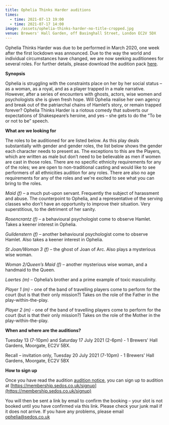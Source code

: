 ```yaml
---
title: Ophelia Thinks Harder auditions
times:
  - time: 2021-07-13 19:00
  - time: 2021-07-17 14:00
image: /assets/ophelia-thinks-harder-no-title-cropped.jpg
venue: Brewers' Hall Garden, off Basinghall Street, London EC2V 5DX
---
```

Ophelia Thinks Harder was due to be performed in March 2020, one week after the first lockdown was announced. Due to the way the world and individual circumstances have changed, we are now seeking auditionees for several roles. For further details, please download the audition pack [here](https://sedos.co.uk/assets/ophelia-2021-audition-pack.pdf).

**Synopsis**

Ophelia is struggling with the constraints place on her by her social status – as a woman, as a royal, and as a player trapped in a male narrative. However, after a series of encounters with ghosts, actors, wise women and psychologists she is given fresh hope. Will Ophelia realise her own agency and break out of the patriarchal chains of Hamlet’s story, or remain trapped forever? Ophelia Thinks Harder is a riotous comedy that subverts our expectations of Shakespeare’s heroine, and yes – she gets to do the “To be or not to be” speech.

**What are we looking for**

The roles to be auditioned for are listed below. As this play deals substantially with gender and gender roles, the list below shows the gender each character needs to present as. The exceptions to this are the Players, which are written as male but don’t need to be believable as men if women are cast in those roles. There are no specific ethnicity requirements for any of the roles; we are open to non-traditional casting and would like to see performers of all ethnicities audition for any roles. There are also no age requirements for any of the roles and we're excited to see what you can bring to the roles.

*Maid (f)* – a much put-upon servant. Frequently the subject of harassment and abuse. The counterpoint to Ophelia, and a representative of the serving classes who don’t have an opportunity to improve their situation. Very superstitious, to the detriment of her sanity.

*Rosencrantz (f)* – a behavioural psychologist come to observe Hamlet. Takes a keener interest in Ophelia.

*Guildenstern (f)* – another behavioural psychologist come to observe Hamlet. Also takes a keener interest in Ophelia.

*St Joan/Woman 3 (f)* – the ghost of Joan of Arc. Also plays a mysterious wise woman.

*Woman 2/Queen’s Maid (f)* – another mysterious wise woman, and a handmaid to the Queen.

*Laertes (m)* – Ophelia’s brother and a prime example of toxic masculinity.

*Player 1 (m)* - one of the band of travelling players come to perform for the court (but is that their only mission?) Takes on the role of the Father in the play-within-the-play.

*Player 2 (m)* - one of the band of travelling players come to perform for the court (but is that their only mission?) Takes on the role of the Mother in the play-within-the-play.

**When and where are the auditions?**

Tuesday 13 (7-10pm) and Saturday 17 July 2021 (2-6pm) - 1 Brewers' Hall Gardens, Moorgate, EC2V 5BX.

Recall – invitation only, Tuesday 20 July 2021 (7-10pm) - 1 Brewers' Hall Gardens, Moorgate, EC2V 5BX

**How to sign up**

Once you have read the audition [audition notice](https://sedos.co.uk/assets/ophelia-2021-audition-pack.pdf), you can sign up to audition at [https://membership.sedos.​co.uk/signup](https://membership.sedos.co.uk/signup)

You will then be sent a link by email to confirm the booking – your slot is not booked until you have confirmed via this link. Please check your junk mail if it does not arrive. If you have any problems, please email [ophelia@sedos.co.uk](mailto:ophelia@sedos.co.uk)